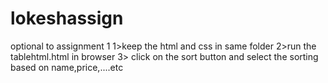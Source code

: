 # lokeshassign
optional to assignment 1
1>keep the html and css in same folder
2>run the tablehtml.html in browser
3> click on the sort button and select the sorting based on name,price,....etc
